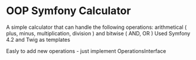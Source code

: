 # OOP Symfony Calculator
A simple  calculator that can handle the following operations: arithmetical ( plus, minus, multiplication, division ) and bitwise ( AND, OR )
Used Symfony 4.2 and Twig as templates

Easly to add new operations - just implement OperationsInterface
